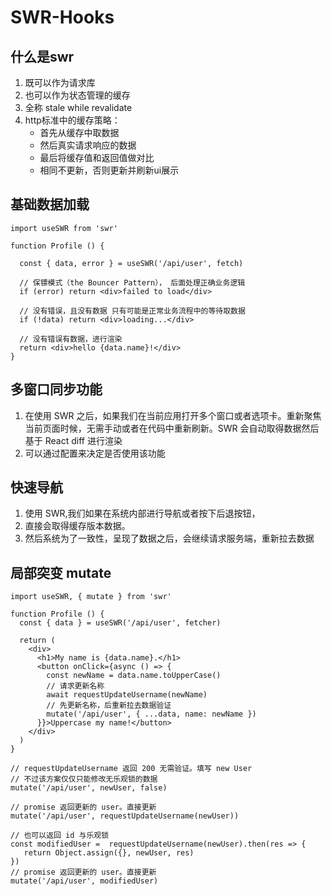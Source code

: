 # SWR-Hooks

## 什么是swr
1. 既可以作为请求库
2. 也可以作为状态管理的缓存
3. 全称 stale while revalidate
4. http标准中的缓存策略：
    - 首先从缓存中取数据
    - 然后真实请求响应的数据
    - 最后将缓存值和返回值做对比
    - 相同不更新，否则更新并刷新ui展示

## 基础数据加载
```
import useSWR from 'swr'

function Profile () {
    
  const { data, error } = useSWR('/api/user', fetch)
  
  // 保镖模式（the Bouncer Pattern）， 后面处理正确业务逻辑
  if (error) return <div>failed to load</div>
  
  // 没有错误，且没有数据 只有可能是正常业务流程中的等待取数据
  if (!data) return <div>loading...</div>
  
  // 没有错误有数据，进行渲染
  return <div>hello {data.name}!</div>
}
```

## 多窗口同步功能
1. 在使用 SWR 之后，如果我们在当前应用打开多个窗口或者选项卡。重新聚焦当前页面时候，无需手动或者在代码中重新刷新。SWR 会自动取得数据然后基于 React diff 进行渲染
2. 可以通过配置来决定是否使用该功能

## 快速导航
1. 使用 SWR,我们如果在系统内部进行导航或者按下后退按钮，
2. 直接会取得缓存版本数据。
3. 然后系统为了一致性，呈现了数据之后，会继续请求服务端，重新拉去数据

## 局部突变 mutate
```
import useSWR, { mutate } from 'swr'

function Profile () {
  const { data } = useSWR('/api/user', fetcher)

  return (
    <div>
      <h1>My name is {data.name}.</h1>
      <button onClick={async () => {
        const newName = data.name.toUpperCase()
        // 请求更新名称
        await requestUpdateUsername(newName)
        // 先更新名称，后重新拉去数据验证
        mutate('/api/user', { ...data, name: newName })
      }}>Uppercase my name!</button>
    </div>
  )
}

// requestUpdateUsername 返回 200 无需验证。填写 new User
// 不过该方案仅仅只能修改无乐观锁的数据
mutate('/api/user', newUser, false)

// promise 返回更新的 user。直接更新
mutate('/api/user', requestUpdateUsername(newUser)) 

// 也可以返回 id 与乐观锁
const modifiedUser =  requestUpdateUsername(newUser).then(res => {
   return Object.assign({}, newUser, res)
})
// promise 返回更新的 user。直接更新
mutate('/api/user', modifiedUser) 
```